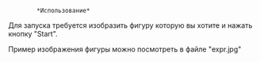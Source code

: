 			*Использование*
Для запуска требуется изобразить фигуру которую вы хотите и нажать кнопку "Start".

Пример изображения фигуры можно посмотреть в файле "expr.jpg"
